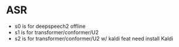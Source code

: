 # ASR

* s0 is for deepspeech2 offline
* s1 is for transformer/conformer/U2
* s2 is for transformer/conformer/U2 w/ kaldi feat
need install Kaldi
